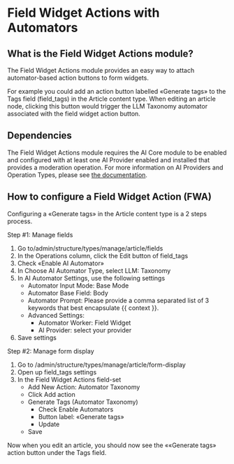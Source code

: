 # Field Widget Actions with Automators
## What is the Field Widget Actions module?
The Field Widget Actions module provides an easy way to attach automator-based action buttons to form widgets.

For example you could add an action button labelled «Generate tags» to the Tags field (field_tags) in the Article content type. When editing an article node, clicking this button would trigger the LLM Taxonomy automator associated with the field widget action button.

## Dependencies
The Field Widget Actions module requires the AI Core module to be enabled and configured with at
least one AI Provider enabled and installed that provides a moderation
operation. For more information on AI Providers and Operation Types, please see
[the documentation](https://project.pages.drupalcode.org/ai/developers/base_calls/).

## How to configure a Field Widget Action (FWA)
Configuring a «Generate tags» in the Article content type is a 2 steps process.

Step #1: Manage fields

1. Go to/admin/structure/types/manage/article/fields
2. In the Operations column, click the Edit button of field_tags
3. Check «Enable AI Automator»
4. In Choose AI Automator Type, select LLM: Taxonomy
5. In AI Automator Settings, use the following settings
   - Automator Input Mode: Base Mode
   - Automator Base Field: Body
   - Automator Prompt: Please provide a comma separated list of 3 keywords that best encapsulate {{ context }}.
   - Advanced Settings:
      - Automator Worker: Field Widget
      - AI Provider: select your provider
6. Save settings

Step #2: Manage form display

1. Go to /admin/structure/types/manage/article/form-display
2. Open up field_tags settings
3. In the Field Widget Actions field-set
   - Add New Action: Automator Taxonomy
   - Click Add action
   - Generate Tags (Automator Taxonomy)
      - Check Enable Automators
      - Button label: «Generate tags»
      - Update
   - Save

Now when you edit an article, you should now see the ««Generate tags» action button under the Tags field.
